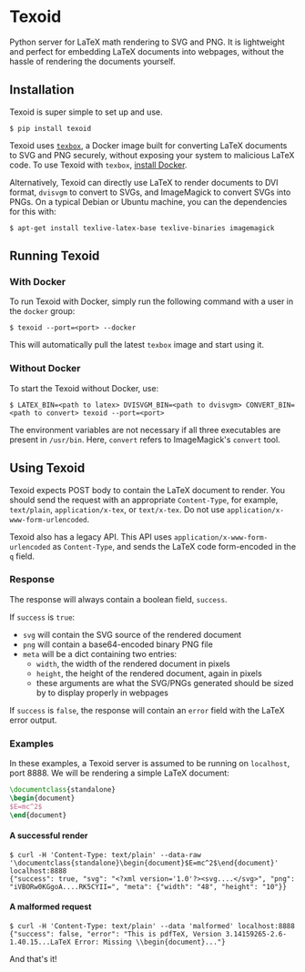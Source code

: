# Texoid
Python server for LaTeX math rendering to SVG and PNG.
It is lightweight and perfect for embedding LaTeX documents into webpages, without the hassle of rendering the documents yourself.

## Installation
Texoid is super simple to set up and use.

```shell
$ pip install texoid
```

Texoid uses [`texbox`](https://github.com/DMOJ/texbox), a Docker image built for converting LaTeX documents to SVG and PNG securely, without exposing your system to malicious LaTeX code. To use Texoid with `texbox`, [install Docker](https://docs.docker.com/install/).

Alternatively, Texoid can directly use LaTeX to render documents to DVI format, `dvisvgm` to convert to SVGs, and ImageMagick to convert SVGs into PNGs. On a typical Debian or Ubuntu machine, you can the dependencies for this with:

```shell
$ apt-get install texlive-latex-base texlive-binaries imagemagick
```

## Running Texoid

### With Docker
To run Texoid with Docker, simply run the following command with a user in the `docker` group:

```shell
$ texoid --port=<port> --docker
```

This will automatically pull the latest `texbox` image and start using it.

### Without Docker
To start the Texoid without Docker, use:

```shell
$ LATEX_BIN=<path to latex> DVISVGM_BIN=<path to dvisvgm> CONVERT_BIN=<path to convert> texoid --port=<port>
```

The environment variables are not necessary if all three executables are present in `/usr/bin`. Here, `convert` refers to ImageMagick's `convert` tool.

## Using Texoid

Texoid expects POST body to contain the LaTeX document to render. You should send the request with an appropriate `Content-Type`, for example, `text/plain`, `application/x-tex`, or `text/x-tex`. Do not use `application/x-www-form-urlencoded`.

Texoid also has a legacy API. This API uses `application/x-www-form-urlencoded` as `Content-Type`, and sends the LaTeX code form-encoded in the `q` field.

### Response
The response will always contain a boolean field, `success`.

If `success` is `true`:

* `svg` will contain the SVG source of the rendered document
* `png` will contain a base64-encoded binary PNG file
* `meta` will be a dict containing two entries:
  * `width`, the width of the rendered document in pixels
  * `height`, the height of the rendered document, again in pixels
  * these arguments are what the SVG/PNGs generated should be sized by to display properly in webpages

If `success` is `false`, the response will contain an `error` field with the LaTeX error output.

### Examples
In these examples, a Texoid server is assumed to be running on `localhost`, port 8888. We will be rendering a simple LaTeX document:

```latex
\documentclass{standalone}
\begin{document}
$E=mc^2$
\end{document}
```

#### A successful render
```shell
$ curl -H 'Content-Type: text/plain' --data-raw '\documentclass{standalone}\begin{document}$E=mc^2$\end{document}' localhost:8888
{"success": true, "svg": "<?xml version='1.0'?><svg....</svg>", "png": "iVBORw0KGgoA....RK5CYII=", "meta": {"width": "48", "height": "10"}}
```

#### A malformed request
```shell
$ curl -H 'Content-Type: text/plain' --data 'malformed' localhost:8888
{"success": false, "error": "This is pdfTeX, Version 3.14159265-2.6-1.40.15...LaTeX Error: Missing \\begin{document}..."}
```

And that's it!
